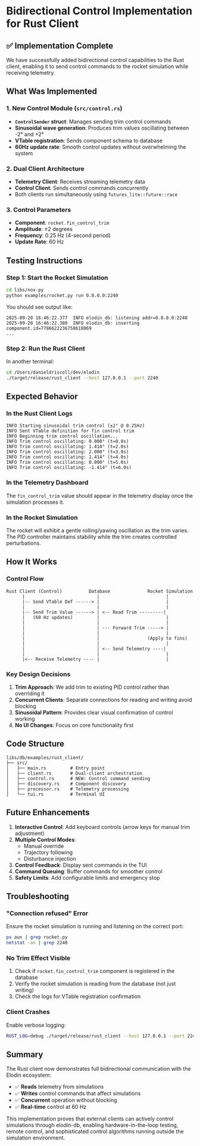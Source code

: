 # Bidirectional Control Implementation for Rust Client

## ✅ Implementation Complete

We have successfully added bidirectional control capabilities to the Rust client, enabling it to send control commands to the rocket simulation while receiving telemetry.

## What Was Implemented

### 1. New Control Module (`src/control.rs`)
- **`ControlSender` struct**: Manages sending trim control commands
- **Sinusoidal wave generation**: Produces trim values oscillating between -2° and +2°
- **VTable registration**: Sends component schema to database
- **60Hz update rate**: Smooth control updates without overwhelming the system

### 2. Dual Client Architecture
- **Telemetry Client**: Receives streaming telemetry data
- **Control Client**: Sends control commands concurrently
- Both clients run simultaneously using `futures_lite::future::race`

### 3. Control Parameters
- **Component**: `rocket.fin_control_trim`
- **Amplitude**: ±2 degrees
- **Frequency**: 0.25 Hz (4-second period)
- **Update Rate**: 60 Hz

## Testing Instructions

### Step 1: Start the Rocket Simulation
```bash
cd libs/nox-py
python examples/rocket.py run 0.0.0.0:2240
```

You should see output like:
```
2025-09-20 16:46:22.377  INFO elodin_db: listening addr=0.0.0.0:2240
2025-09-20 16:46:22.380  INFO elodin_db: inserting component.id=7786622236758618069
...
```

### Step 2: Run the Rust Client
In another terminal:
```bash
cd /Users/danieldriscoll/dev/elodin
./target/release/rust_client --host 127.0.0.1 --port 2240
```

## Expected Behavior

### In the Rust Client Logs
```
INFO Starting sinusoidal trim control (±2° @ 0.25Hz)
INFO Sent VTable definition for fin control trim
INFO Beginning trim control oscillation...
INFO Trim control oscillating: 0.000° (t=0.0s)
INFO Trim control oscillating: 1.414° (t=2.0s)
INFO Trim control oscillating: 2.000° (t=3.0s)
INFO Trim control oscillating: 1.414° (t=4.0s)
INFO Trim control oscillating: 0.000° (t=5.0s)
INFO Trim control oscillating: -1.414° (t=6.0s)
```

### In the Telemetry Dashboard
The `fin_control_trim` value should appear in the telemetry display once the simulation processes it.

### In the Rocket Simulation
The rocket will exhibit a gentle rolling/yawing oscillation as the trim varies. The PID controller maintains stability while the trim creates controlled perturbations.

## How It Works

### Control Flow
```
Rust Client (Control)          Database              Rocket Simulation
      |                           |                         |
      |-- Send VTable Def ------> |                         |
      |                           |                         |
      |-- Send Trim Value ------> | <-- Read Trim ---------|
      |   (60 Hz updates)         |                         |
      |                           |                         |
      |                           | --- Forward Trim -----> |
      |                           |                         |
      |                           |                  (Apply to fins)
      |                           |                         |
      |                           | <-- Send Telemetry ----|
      |                           |                         |
      |<-- Receive Telemetry ---- |                         |
```

### Key Design Decisions

1. **Trim Approach**: We add trim to existing PID control rather than overriding it
2. **Concurrent Clients**: Separate connections for reading and writing avoid blocking
3. **Sinusoidal Pattern**: Provides clear visual confirmation of control working
4. **No UI Changes**: Focus on core functionality first

## Code Structure

```
libs/db/examples/rust_client/
├── src/
│   ├── main.rs         # Entry point
│   ├── client.rs       # Dual-client orchestration
│   ├── control.rs      # NEW: Control command sending
│   ├── discovery.rs    # Component discovery
│   ├── processor.rs    # Telemetry processing
│   └── tui.rs          # Terminal UI
```

## Future Enhancements

1. **Interactive Control**: Add keyboard controls (arrow keys for manual trim adjustment)
2. **Multiple Control Modes**: 
   - Manual override
   - Trajectory following
   - Disturbance injection
3. **Control Feedback**: Display sent commands in the TUI
4. **Command Queuing**: Buffer commands for smoother control
5. **Safety Limits**: Add configurable limits and emergency stop

## Troubleshooting

### "Connection refused" Error
Ensure the rocket simulation is running and listening on the correct port:
```bash
ps aux | grep rocket.py
netstat -an | grep 2240
```

### No Trim Effect Visible
1. Check if `rocket.fin_control_trim` component is registered in the database
2. Verify the rocket simulation is reading from the database (not just writing)
3. Check the logs for VTable registration confirmation

### Client Crashes
Enable verbose logging:
```bash
RUST_LOG=debug ./target/release/rust_client --host 127.0.0.1 --port 2240 --verbose
```

## Summary

The Rust client now demonstrates full bidirectional communication with the Elodin ecosystem:
- ✅ **Reads** telemetry from simulations
- ✅ **Writes** control commands that affect simulations
- ✅ **Concurrent** operation without blocking
- ✅ **Real-time** control at 60 Hz

This implementation proves that external clients can actively control simulations through elodin-db, enabling hardware-in-the-loop testing, remote control, and sophisticated control algorithms running outside the simulation environment.
